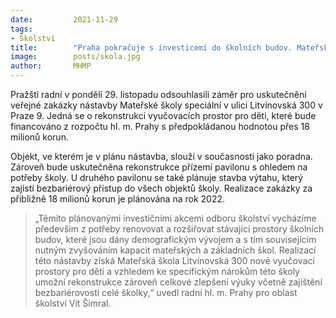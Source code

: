 ```yaml
---
date:         2021-11-29
tags:        
- Školství
title:        "Praha pokračuje s investicemi do školních budov. Mateřská škola Litvínovská získá na své rozšíření přes 18 milionů korun"
image: 	      posts/skola.jpg
author:       MHMP
---
```


Pražští radní v pondělí 29. listopadu odsouhlasili záměr pro uskutečnění veřejné zakázky nástavby Mateřské školy speciální v ulici Litvínovská 300 v Praze 9. Jedná se o rekonstrukci vyučovacích prostor pro děti, které bude financováno z rozpočtu hl. m. Prahy s předpokládanou hodnotou přes 18 milionů korun.

Objekt, ve kterém je v plánu nástavba, slouží v současnosti jako poradna. Zároveň bude uskutečněna rekonstrukce přízemí pavilonu s ohledem na potřeby školy. U druhého pavilonu se také plánuje stavba výtahu, který zajistí bezbariérový přístup do všech objektů školy. Realizace zakázky za přibližně 18 milionů korun je plánována na rok 2022.

> „Těmito plánovanými investičními akcemi odboru školství vycházíme především z potřeby renovovat a rozšiřovat stávající prostory školních budov, které jsou dány demografickým vývojem a s tím souvisejícím nutným zvyšováním kapacit mateřských a základních škol. Realizací této nástavby získá Mateřská škola Litvínovská 300 nové vyučovací prostory pro děti a vzhledem ke specifickým nárokům této školy umožní rekonstrukce zároveň celkové zlepšení výuky včetně zajištění bezbariérovosti celé školky,“ uvedl radní hl. m. Prahy pro oblast školství Vít Šimral.
